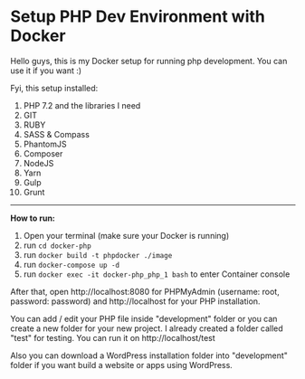 # Setup PHP Dev Environment with Docker
Hello guys, this is my Docker setup for running php development. You can use it if you want :)

Fyi, this setup installed:
01. PHP 7.2 and the libraries I need
02. GIT
03. RUBY
04. SASS & Compass
05. PhantomJS
06. Composer
07. NodeJS
08. Yarn
09. Gulp
10. Grunt

------

**How to run:**

01. Open your terminal (make sure your Docker is running)
02. run ```cd docker-php```
03. run ```docker build -t phpdocker ./image```
04. run ```docker-compose up -d```
05. run ```docker exec -it docker-php_php_1 bash``` to enter Container console

After that, open http://localhost:8080 for PHPMyAdmin (username: root, password: password) and http://localhost for your PHP installation.

You can add / edit your PHP file inside "development" folder or you can create a new folder for your new project. I already created a folder called "test" for testing. You can run it on http://localhost/test

Also you can download a WordPress installation folder into "development" folder if you want build a website or apps using WordPress.